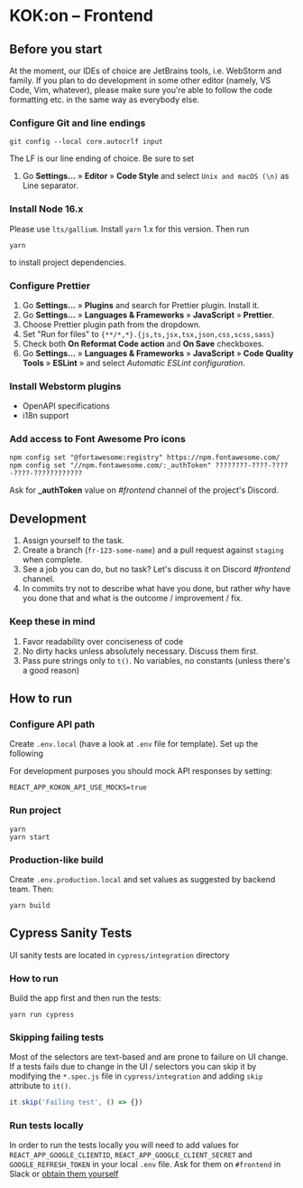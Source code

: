 # KOK:on – Frontend

## Before you start

At the moment, our IDEs of choice are JetBrains tools, i.e. WebStorm and family. If you plan to do development in some
other editor (namely, VS Code, Vim, whatever), please make sure you're able to follow the code formatting etc. in the
same way as everybody else.

### Configure Git and line endings

```shell
git config --local core.autocrlf input
```
The LF is our line ending of choice. Be sure to set

1. Go **Settings…** » **Editor** » **Code Style** and select `Unix and macOS (\n)` as Line separator.

### Install Node 16.x

Please use `lts/gallium`. Install `yarn` 1.x for this version. Then run
```shell
yarn
```
to install project dependencies.

### Configure Prettier

1. Go **Settings…** » **Plugins** and search for Prettier plugin. Install it.
2. Go **Settings…** » **Languages & Frameworks** » **JavaScript** » **Prettier**.
3. Choose Prettier plugin path from the dropdown.
4. Set "Run for files" to `{**/*,*}.{js,ts,jsx,tsx,json,css,scss,sass}`
5. Check both **On Reformat Code action** and **On Save** checkboxes.
6. Go **Settings…** » **Languages & Frameworks** » **JavaScript** » **Code Quality Tools** » **ESLint** » and select *Automatic ESLint configuration*.

### Install Webstorm plugins

- OpenAPI specifications
- i18n support

### Add access to Font Awesome Pro icons

```shell
npm config set "@fortawesome:registry" https://npm.fontawesome.com/
npm config set "//npm.fontawesome.com/:_authToken" ????????-????-????-????-????????????
```

Ask for **_authToken** value on *#frontend* channel of the project's Discord.

## Development

1. Assign yourself to the task.
2. Create a branch (`fr-123-some-name`) and a pull request against `staging` when complete.
3. See a job you can do, but no task? Let's discuss it on Discord *#frontend* channel.
4. In commits try not to describe what have you done, but rather _why_ have you done that and what is the outcome /
   improvement / fix.

### Keep these in mind

1. Favor readability over conciseness of code
2. No dirty hacks unless absolutely necessary. Discuss them first.
3. Pass pure strings only to `t()`. No variables, no constants (unless there's a good reason)

## How to run

### Configure API path

Create `.env.local` (have a look at `.env` file for template). Set up the following

For development purposes you should mock API responses by setting:

```shell
REACT_APP_KOKON_API_USE_MOCKS=true
```

### Run project

```shell
yarn
yarn start
```

### Production-like build

Create `.env.production.local` and set values as suggested by backend team. Then:

```shell
yarn build
```
## Cypress Sanity Tests

UI sanity tests are located in `cypress/integration` directory

### How to run

Build the app first and then run the tests:
```shell
yarn run cypress
```

### Skipping failing tests

Most of the selectors are text-based and are prone to failure on UI change.
If a tests fails due to change in the UI / selectors you can skip it by modifying the `*.spec.js` file in `cypress/integration` and adding `skip` attribute to `it()`.
```javascript
it.skip('Failing test', () => {})
```

### Run tests locally
In order to run the tests locally you will need to add values for `REACT_APP_GOOGLE_CLIENTID`, `REACT_APP_GOOGLE_CLIENT_SECRET` and `GOOGLE_REFRESH_TOKEN` in your local `.env` file.
Ask for them on `#frontend` in Slack or [obtain them yourself](https://docs.cypress.io/guides/testing-strategies/google-authentication#Using-the-Google-OAuth-2-0-Playground-to-Create-Testing-Credentials)
